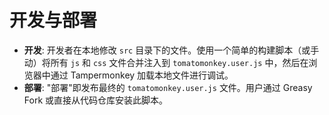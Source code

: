 # 开发与部署

- **开发**: 开发者在本地修改 `src` 目录下的文件。使用一个简单的构建脚本（或手动）将所有 `js` 和 `css` 文件合并注入到 `tomatomonkey.user.js` 中，然后在浏览器中通过 Tampermonkey 加载本地文件进行调试。
- **部署**: "部署"即发布最终的 `tomatomonkey.user.js` 文件。用户通过 Greasy Fork 或直接从代码仓库安装此脚本。
